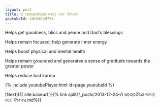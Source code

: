 ```yaml
---
layout: post
title: ଓଁ ମହାଭୋଗଆଞା ନମାହ ୧୦୮ ଟିମଏସ
youtubeId: sHiSdCpH7Yk
---
```

 
 
Helps get goodness, bliss and peace and God's blessings
 
Helps remain focused, help generate inner energy 
 
Helps boost physical and mental health 
 
Helps remain grounded and generates a sense of gratitude towards the greater power 
 
Helps reduce bad karma
 
 
 
 


{% include youtubePlayer.html id=page.youtubeId %}
 
[Next]({{ site.baseurl }}{% link  split1/_posts/2013-12-24-ଓଁ ସହସ୍ରର୍ଚିଶେ ନମାହ ୧୦୮ ଟିମଏସ.md%})
 
